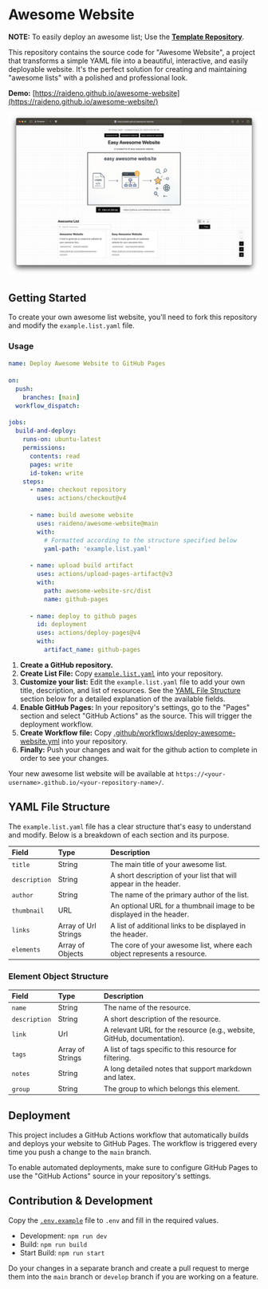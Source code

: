 # Awesome Website

**NOTE:** To easily deploy an awesome list; Use the [**Template Repository**](https://github.com/raideno/easy-awesome-website).

This repository contains the source code for "Awesome Website", a project that transforms a simple YAML file into a beautiful, interactive, and easily deployable website. It's the perfect solution for creating and maintaining "awesome lists" with a polished and professional look.

**Demo:** [https://raideno.github.io/awesome-website](https://raideno.github.io/awesome-website/)

![website-preview](./assets/preview.png)

## Getting Started

To create your own awesome list website, you'll need to fork this repository and modify the `example.list.yaml` file.

### Usage

```yaml
name: Deploy Awesome Website to GitHub Pages

on:
  push:
    branches: [main]
  workflow_dispatch:

jobs:
  build-and-deploy:
    runs-on: ubuntu-latest
    permissions:
      contents: read
      pages: write
      id-token: write
    steps:
      - name: checkout repository
        uses: actions/checkout@v4

      - name: build awesome website
        uses: raideno/awesome-website@main
        with:
          # Formatted according to the structure specified below
          yaml-path: 'example.list.yaml'

      - name: upload build artifact
        uses: actions/upload-pages-artifact@v3
        with:
          path: awesome-website-src/dist
          name: github-pages

      - name: deploy to github pages
        id: deployment
        uses: actions/deploy-pages@v4
        with:
          artifact_name: github-pages

```

1. **Create a GitHub repository.**
2. **Create List File:** Copy [`example.list.yaml`](./example.list.yaml) into your repository.
3. **Customize your list:** Edit the `example.list.yaml` file to add your own title, description, and list of resources. See the [YAML File Structure](#yaml-file-structure) section below for a detailed explanation of the available fields.
4. **Enable GitHub Pages:** In your repository's settings, go to the "Pages" section and select "GitHub Actions" as the source. This will trigger the deployment workflow.
5. **Create Workflow file:** Copy [.github/workflows/deploy-awesome-website.yml](./.github/workflows/deploy-awesome-website.yml) into your repository.
6. **Finally:** Push your changes and wait for the github action to complete in order to see your changes.

Your new awesome list website will be available at `https://<your-username>.github.io/<your-repository-name>/`.

## YAML File Structure

The `example.list.yaml` file has a clear structure that's easy to understand and modify. Below is a breakdown of each section and its purpose.

| Field         | Type                 | Description                                                             |
| :------------ | :------------------- | :---------------------------------------------------------------------- |
| `title`       | String               | The main title of your awesome list.                                    |
| `description` | String               | A short description of your list that will appear in the header.        |
| `author`      | String               | The name of the primary author of the list.                             |
| `thumbnail`   | URL                  | An optional URL for a thumbnail image to be displayed in the header.    |
| `links`       | Array of Url Strings | A list of additional links to be displayed in the header.               |
| `elements`    | Array of Objects     | The core of your awesome list, where each object represents a resource. |


### Element Object Structure

| Field         | Type             | Description                                                             |
| :------------ | :--------------- | :---------------------------------------------------------------------- |
| `name`        | String           | The name of the resource.                                               |
| `description` | String           | A short description of the resource.                                    |
| `link`        | Url              | A relevant URL for the resource (e.g., website, GitHub, documentation). |
| `tags`        | Array of Strings | A list of tags specific to this resource for filtering.                 |
| `notes`       | String           | A long detailed notes that support markdown and latex.                  |
| `group`       | String           | The group to which belongs this element.                                |

## Deployment

This project includes a GitHub Actions workflow that automatically builds and deploys your website to GitHub Pages. The workflow is triggered every time you push a change to the `main` branch.

To enable automated deployments, make sure to configure GitHub Pages to use the "GitHub Actions" source in your repository's settings.

## Contribution & Development

Copy the [`.env.example`](./.env.example) file to `.env` and fill in the required values.

- Development: `npm run dev`
- Build: `npm run build`
- Start Build: `npm run start`

Do your changes in a separate branch and create a pull request to merge them into the `main` branch or `develop` branch if you are working on a feature.

